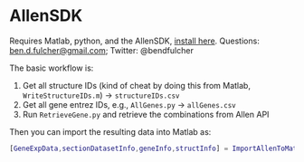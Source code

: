 # AllenSDK

Requires Matlab, python, and the AllenSDK, [install here](http://alleninstitute.github.io/AllenSDK/install.html).
Questions: ben.d.fulcher@gmail.com; Twitter: @bendfulcher

The basic workflow is:
1. Get all structure IDs (kind of cheat by doing this from Matlab, `WriteStructureIDs.m`) -> `structureIDs.csv`
2. Get all gene entrez IDs, e.g., `AllGenes.py` -> `allGenes.csv`
3. Run `RetrieveGene.py` and retrieve the combinations from Allen API

Then you can import the resulting data into Matlab as:
```matlab
[GeneExpData,sectionDatasetInfo,geneInfo,structInfo] = ImportAllenToMatlab();
```
